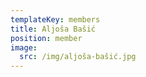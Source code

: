```yaml
---
templateKey: members
title: Aljoša Bašić
position: member
image:
  src: /img/aljoša-bašić.jpg
---
```

